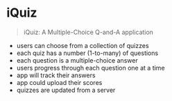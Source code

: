 # iQuiz

> iQuiz: A Multiple-Choice Q-and-A application
- users can choose from a collection of quizzes
- each quiz has a number (1-to-many) of questions
- each question is a multiple-choice answer
- users progress through each question one at a time
- app will track their answers
- app could upload their scores
- quizzes are updated from a server
